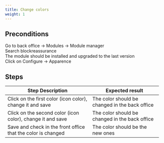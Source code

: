 ```yaml
---
title: Change colors
weight: 1
---
```


## Preconditions

Go to back office -> Modules -> Module manager\
Search blockreassurance\
The module should be installed and upgraded to the last version\
Click on Configure -> Apparence
## Steps
| Step Description | Expected result |
| ----- | ----- |
| Click on the first color (icon color), change it and save | The color should be changed in the back office |
| Click on the second color (icon color), change it and save | The color should be changed in the back office |
| Save and check in the front office that the color is changed | The color should be the new ones |
